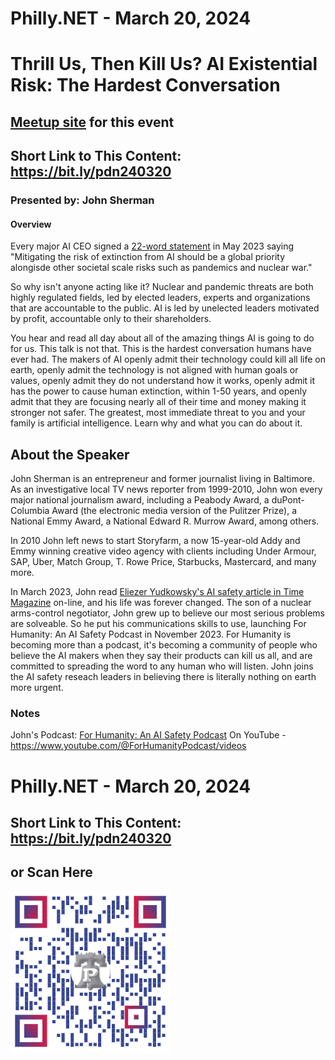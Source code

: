 # Philly.NET - March 20, 2024

# Thrill Us, Then Kill Us? AI Existential Risk: The Hardest Conversation

## [Meetup site](https://www.meetup.com/philly-net/events/298710679/) for this event

## Short Link to This Content: https://bit.ly/pdn240320

### Presented by: John Sherman

#### Overview
Every major AI CEO signed a [22-word statement](https://www.safe.ai/statement-on-ai-risk) in May 2023 saying "Mitigating the risk of extinction from AI should be a global priority alongisde other societal scale risks such as pandemics and nuclear war." 

So why isn't anyone acting like it? Nuclear and pandemic threats are both highly regulated fields, led by elected leaders, experts and organizations that are accountable to the public. AI is led by unelected leaders motivated by profit, accountable only to their shareholders. 

You hear and read all day about all of the amazing things AI is going to do for us. This talk is not that. This is the hardest conversation humans have ever had. The makers of AI openly admit their technology could kill all life on earth, openly admit the technology is not aligned with human goals or values, openly admit they do not understand how it works, openly admit it has the power to cause human extinction, within 1-50 years, and openly admit that they are focusing nearly all of their time and money making it stronger not safer. The greatest, most immediate threat to you and your family is artificial intelligence. Learn why and what you can do about it.

## About the Speaker

John Sherman is an entrepreneur and former journalist living in Baltimore. As an investigative local TV news reporter from 1999-2010, John won every major national journalism award, including a Peabody Award, a duPont-Columbia Award (the electronic media version of the Pulitzer Prize), a National Emmy Award, a National Edward R. Murrow Award, among others. 

In 2010 John left news to start Storyfarm, a now 15-year-old Addy and Emmy winning creative video agency with clients including Under Armour, SAP, Uber, Match Group, T. Rowe Price, Starbucks, Mastercard, and many more. 

In March 2023, John read [Eliezer Yudkowsky's AI safety article in Time Magazine](https://time.com/6266923/ai-eliezer-yudkowsky-open-letter-not-enough/) on-line, and his life was forever changed. The son of a nuclear arms-control negotiator, John grew up to believe our most serious problems are solveable. So he put his communications skills to use, launching For Humanity: An AI Safety Podcast in November 2023. For Humanity is becoming more than a podcast, it's becoming a community of people who believe the AI makers when they say their products can kill us all, and are committed to spreading the word to any human who will listen. John joins the AI safety reseach leaders in believing there is literally nothing on earth more urgent.

### Notes

John's Podcast: [For Humanity: An AI Safety Podcast](https://forhumanity.center)
On YouTube - https://www.youtube.com/@ForHumanityPodcast/videos



# Philly.NET - March 20, 2024

## Short Link to This Content: https://bit.ly/pdn240320

## or Scan Here
<img src="images/pdn240320.png" alt="QR Code for direct link to this page" width="256"/>
